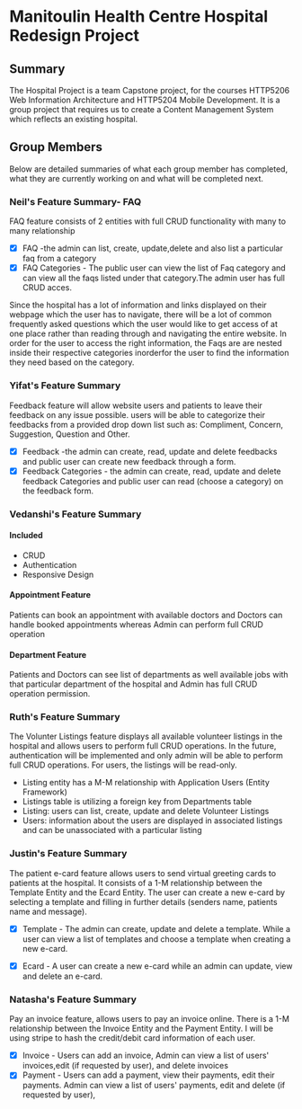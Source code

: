 # Manitoulin Health Centre Hospital Redesign Project

## Summary
The Hospital Project is a team Capstone project, for the courses HTTP5206 Web Information Architecture and HTTP5204 Mobile Development.
It is a group project that requires us to create a Content Management System which reflects an existing hospital. 

## Group Members
Below are detailed summaries of what each group member has completed, what they are currently working on and what will be completed next.

### Neil's Feature Summary- FAQ
FAQ feature consists of 2 entities with full CRUD functionality with many to many relationship
- [x] FAQ -the admin can list, create, update,delete and also list a particular faq from a category
- [x] FAQ Categories - The public user can view the list of Faq category and can view all the faqs listed under that category.The admin user has full CRUD acces.

Since the hospital has a lot of information and links displayed on their webpage which the user has to navigate, there will be a lot of common frequently asked questions which the user would like to get access of at one place rather than reading through and navigating the entire website. In order for the user to access the right information, the Faqs are are nested inside their respective categories inorderfor the user to find the information they need based on the category.  

### Yifat's Feature Summary
Feedback feature will allow website users and patients to leave their feedback on any issue possible. users will be able to categorize their feedbacks from a provided drop down list such as: Compliment, Concern, Suggestion, Question and Other.
- [x] Feedback -the admin can create, read, update and delete feedbacks and public user can create new feedback through a form.
- [x] Feedback Categories - the admin can create, read, update and delete feedback Categories and public user can read (choose a category) on the feedback form.

### Vedanshi's Feature Summary
#### Included
* CRUD
* Authentication
* Responsive Design

#### Appointment Feature
Patients can book an appointment with available doctors and Doctors can handle booked appointments whereas Admin can perform full CRUD operation 
#### Department Feature
Patients and Doctors can see list of departments as well available jobs with that particular department of the hospital and Admin has full CRUD operation permission. 



### Ruth's Feature Summary
The Volunter Listings feature displays all available volunteer listings in the hospital and allows users to perform full CRUD operations. In the future, authentication will be implemented and only admin will be able to perform full CRUD operations. For users, the listings will be read-only.
- Listing entity has a M-M relationship with Application Users (Entity Framework)
- Listings table is utilizing a foreign key from Departments table
- Listing: users can list, create, update and delete Volunteer Listings
- Users: information about the users are displayed in associated listings and can be unassociated with a particular listing

### Justin's Feature Summary
The patient e-card feature allows users to send virtual greeting cards to patients at the hospital. It consists of a 1-M relationship between the Template Entity and the Ecard Entity. The user can create a new e-card by selecting a template and filling in further details (senders name, patients name and message). 
- [x] Template - The admin can create, update and delete a template. While a user can view a list of templates and choose a template when creating a new e-card. 
- [x] Ecard -  A user can create a new e-card while an admin can update, view and delete an e-card. 


### Natasha's Feature Summary
Pay an invoice feature, allows users to pay an invoice online. There is a 1-M relationship between the Invoice Entity and the Payment Entity. I will be using stripe to hash the credit/debit card information of each user.
- [x] Invoice - Users can add an invoice, Admin can view a list of users' invoices,edit (if requested by user), and delete invoices
- [x] Payment - Users can add a payment, view their payments, edit their payments. Admin can view a list of users' payments, edit and delete (if requested by user), 
